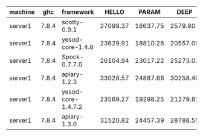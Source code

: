 |machine  |ghc    |framework         |HELLO   |PARAM   |DEEP    |AFTER_DEEP|
|---------|-------|------------------|--------|--------|--------|----------|
|server1  |7.8.4  |scotty-0.9.1      |27098.37|16637.75|2579.80 |9164.82   |
|server1  |7.8.4  |yesod-core-1.4.8  |23629.91|18810.28|20557.09|22911.18  |
|server1  |7.8.4  |Spock-0.7.7.0     |26104.94|23017.22|25273.03|27661.29  |
|server1  |7.8.4  |apiary-1.2.3      |33028.57|24887.66|30258.40|34416.20  |
|server1  |7.8.4  |yesod-core-1.4.7.2|23569.27|19298.25|21279.81|24164.14  |
|server1  |7.8.4  |apiary-1.3.0      |31520.82|24457.39|28788.55|32261.40  |

